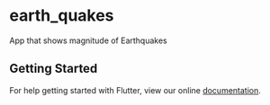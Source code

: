 # earth_quakes

App that shows magnitude of Earthquakes

## Getting Started

For help getting started with Flutter, view our online
[documentation](https://flutter.io/).
